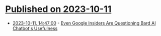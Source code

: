 # [Published on 2023-10-11](index.md)

* [2023-10-11, 14:47:00](https://tech.slashdot.org/story/23/10/11/1447232/even-google-insiders-are-questioning-bard-ai-chatbots-usefulness?utm_source=rss1.0mainlinkanon&utm_medium=feed) - [Even Google Insiders Are Questioning Bard AI Chatbot's Usefulness](https://tech.slashdot.org/story/23/10/11/1447232/even-google-insiders-are-questioning-bard-ai-chatbots-usefulness?utm_source=rss1.0mainlinkanon&utm_medium=feed)
